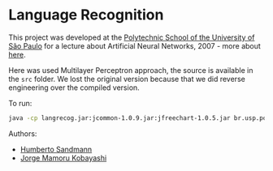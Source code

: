 
# Language Recognition

This project was developed at the [Polytechnic School of the University of São Paulo](https://www.poli.usp.br/) for a lecture about Artificial Neural Networks, 2007 - more about [here](http://sandmann.sdf.org/reconhecedor/).

Here was used Multilayer Perceptron approach, the source is available in the ```src``` folder. We lost the original version because that we did reverse engineering over the compiled version.

To run:
```sh
java -cp langrecog.jar:jcommon-1.0.9.jar:jfreechart-1.0.5.jar br.usp.poli.ann.gui.LanguageRecognition
```

Authors:
- [Humberto Sandmann](https://hsandmann.github.io)
- [Jorge Mamoru Kobayashi](https://www.linkedin.com/in/jorge-mamoru-kobayashi-17b661/)
